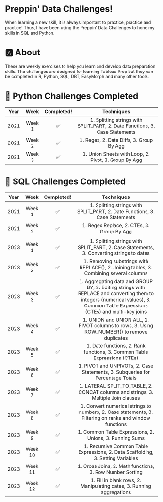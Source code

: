 # Preppin' Data Challenges!
When learning a new skill, it is always important to practice, practice and practice! Thus, I have been using the Preppin' Data Challenges to hone my skills in SQL and Python. 
# 🅰️ About
These are weekly exercises to help you learn and develop data preparation skills. The challenges are designed for learning Tableau Prep but they can be completed in R, Python, SQL, DBT, EasyMorph and many other tools.
# 🐍 Python Challenges Completed

| Year | Week | Completed! | Techniques |
| :-: | :-: | :-: | :-: |
| 2021 | Week 1 | ✅ | 1. Splitting strings with SPLIT_PART, 2. Date Functions, 3. Case Statements |
| 2021 | Week 2 | ✅ | 1. Regex, 2. Date Diffs, 3. Group By Agg |
| 2021 | Week 3 | ✅ | 1. Union Sheets with Loop, 2. Pivot, 3. Group By Agg |

# 💪 SQL Challenges Completed

| Year | Week | Completed! | Techniques |
| :-: | :-: | :-: | :-: |
| 2021 | Week 1 | ✅ | 1. Splitting strings with SPLIT_PART, 2. Date Functions, 3. Case Statements |
| 2021 | Week 2 | ✅ | 1. Regex Replace, 2. CTEs, 3. Group By Agg |
|  |  |  |  |
| 2023 | Week 1 | ✅ | 1. Splitting strings with SPLIT_PART, 2. Case Statements, 3. Converting strings to dates |
| 2023 | Week 2 | ✅ | 1. Removing substrings with REPLACE(), 2. Joining tables, 3. Combining several columns |
| 2023 | Week 3 | ✅ | 1. Aggregating data and GROUP BY, 2. Editing strings with REPLACE and converting them to integers (numerical values), 3. Common Table Expressions (CTEs) and multi-key joins |
| 2023 | Week 4 | ✅ | 1. UNION and UNION ALL, 2. PIVOT columns to rows, 3. Using ROW_NUMBER() to remove duplicates |
| 2023 | Week 5 | ✅ | 1. Date functions, 2. Rank functions, 3. Common Table Expressions (CTEs) |
| 2023 | Week 6 | ✅ | 1. PIVOT and UNPIVOTs, 2. Case Statements, 3. Subqueries for Percentage Totals |
| 2023 | Week 7 | ✅ | 1. LATERAL SPLIT_TO_TABLE, 2. CONCAT columns and strings, 3. Multiple Join clauses |
| 2023 | Week 8 | ✅ | 1. Convert numerical strings to numbers, 2. Case statements, 3. Filtering on ranks and window functions |
| 2023 | Week 9 | ✅ | 1. Common Table Expressions, 2. Unions, 3. Running Sums |
| 2023 | Week 10 | ✅ | 1. Recursive Common Table Expressions, 2. Data Scaffolding, 3. Setting Variables |
| 2023 | Week 11 | ✅ | 1. Cross Joins, 2. Math functions, 3. Row Number Sorting |
| 2023 | Week 12 | ✅ | 1. Fill in blank rows, 2. Manipulating dates, 3. Running aggregations |
